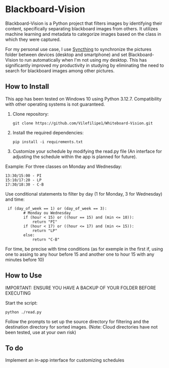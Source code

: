 # Blackboard-Vision
Blackboard-Vision is a Python project that filters images by identifying their content, specifically separating blackboard images from others. It utilizes machine learning and metadata to categorize images based on the class in which they were captured.

For my personal use case, I use [Syncthing](https://syncthing.net/) to synchronize the pictures folder between devices (desktop and smartphone) and set Blackboard-Vision to run automatically when I'm not using my desktop. This has significantly improved my productivity in studying by eliminating the need to search for blackboard images among other pictures.
 

## How to Install
This app has been tested on Windows 10 using Python 3.12.7. Compatibility with other operating systems is not guaranteed.

1. Clone repository:

    ```git clone https://github.com/Vilefilipe1/Whiteboard-Vision.git```

2. Install the required dependencies:

    ```pip install -i requirements.txt```

3. Customize your schedule by modifying the read.py file (An interface for adjusting the schedule within the app is planned for future).

Example: For three classes on Monday and Wednesday:

    13:30/15:00 - PI
    15:10/17:20 - LP
    17:30/18:30 - C-B

Use conditional statements to filter by day (1 for Monday, 3 for Wednesday) and time:

```
 if (day_of_week == 1) or (day_of_week == 3): 
        # Monday ou Wednesday
        if (hour < 15) or ((hour == 15) and (min <= 10)):
            return "PI"  
        if (hour < 17) or ((hour <= 17) and (min <= 15)):
            return "LP"           
        else:
            return "C-B"
```

For time, be precise with time conditions (as for exemple in the first if, using one to assing to any hour before 15 and another one to hour 15 with any minutes before 10)

 
## How to Use
IMPORTANT: ENSURE YOU HAVE A BACKUP OF YOUR FOLDER BEFORE EXECUTING

Start the script:

```python ./read.py```

Follow the prompts to set up the source directory for filtering and the destination directory for sorted images. (Note: Cloud directories have not been tested, use at your own risk)

## To do

Implement an in-app interface for customizing schedules
 
